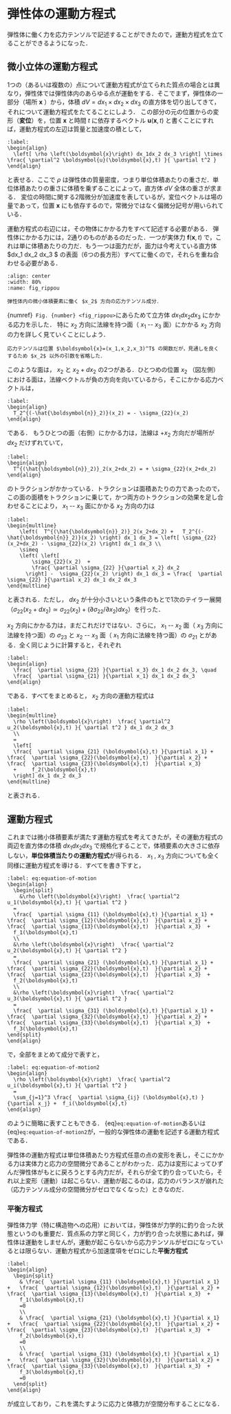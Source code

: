 # 弾性体の運動方程式

弾性体に働く力を応力テンソルで記述することができたので，運動方程式を立てることができるようになった．

## 微小立体の運動方程式

1つの（あるいは複数の）点について運動方程式が立てられた質点の場合とは異なり，弾性体では弾性体内のあらゆる点が運動をする．そこでまず，弾性体の一部分（場所 $\boldsymbol{x}$ ）から，体積 $dV = dx_1\times dx_2 \times dx_3$ の直方体を切り出してきて，それについて運動方程式をたてることにしよう．
この部分の元の位置からの変形（**変位**）を，位置 $\boldsymbol{x}$ と時間 $t$ に依存するベクトル $\boldsymbol{u}(\boldsymbol{x},t)$ と書くことにすれば，運動方程式の左辺は質量と加速度の積として，
```{math}
:label: 
\begin{align}
  \left[ \rho \left(\boldsymbol{x}\right) dx_1dx_2 dx_3 \right] \times \frac{ \partial^2 \boldsymbol{u}(\boldsymbol{x},t) }{ \partial t^2 }
\end{align}
```
と表せる．ここで $\rho$ は弾性体の質量密度，つまり単位体積あたりの重さだ．単位体積あたりの重さに体積を乗ずることによって，直方体 $dV$ 全体の重さが求まる．
変位の時間に関する2階微分が加速度を表しているが，変位ベクトルは場の量であって，位置 $\boldsymbol{x}$ にも依存するので，常微分ではなく偏微分記号が用いられている．

運動方程式の右辺には，その物体にかかる力をすべて記述する必要がある．
弾性体にかかる力には，2通りのものがあるのだった．一つが実体力 $\boldsymbol{f}(\boldsymbol{x}, t)$ で，これは単に体積あたりの力だ．もう一つは面力だが，面力は今考えている直方体 $dx_1 dx_2 dx_3 $ の表面（6つの長方形）すべてに働くので，それらを重ね合わせる必要がある．

```{figure} ./fig/x2-stress.png
:align: center
:width: 80%
:name: fig_rippou

弾性体内の微小体積要素に働く $x_2$ 方向の応力テンソル成分．
```

{numref}` Fig. {number} <fig_rippou>`にあらためて立方体 $dx_1dx_2dx_3$ にかかる応力を示した．
特に $x_2$ 方向に法線を持つ面（ $x_1$ -- $x_3$ 面）にかかる $x_2$ 方向の力を詳しく見ていくことにしよう．


```{margin}
応力テンソルは位置 $\boldsymbol{x}=(x_1,x_2,x_3)^T$ の関数だが，見通しを良くするため $x_2$ 以外の引数を省略した．
```
このような面は， $x_2$ と $x_2+dx_2$ の2つがある．ひとつめの位置 $x_2$ （図左側）における面は，法線ベクトルが負の方向を向いているから，そこにかかる応力ベクトルは，
```{math}
:label: 
\begin{align}
  T_2^{(-\hat{\boldsymbol{n}}_2)}(x_2) = - \sigma_{22}(x_2)
\end{align}
```
である．
もうひとつの面（右側）にかかる力は，法線は $+x_2$ 方向だが場所が $dx_2$ だけずれていて，
```{math}
:label: 
\begin{align}
  T^{(\hat{\boldsymbol{n}}_2)}_2(x_2+dx_2) = + \sigma_{22}(x_2+dx_2)
\end{align}
```
のトラクションがかかっている．トラクションは面積あたりの力であったので，この面の面積をトラクションに乗じて，かつ両方のトラクションの効果を足し合わせることにより， $x_1$ -- $x_3$ 面にかかる $x_2$ 方向の力は
```{math}
:label:
\begin{multline}
    \left(  T^{(\hat{\boldsymbol{n}}_2)}_2(x_2+dx_2) +   T_2^{(-\hat{\boldsymbol{n}}_2)}(x_2) \right) dx_1 dx_3 = \left[ \sigma_{22}(x_2+dx_2) - \sigma_{22}(x_2) \right] dx_1 dx_3 \\
    \simeq
    \left( \left[
        \sigma_{22}(x_2)  + 
        \frac{ \partial \sigma_{22} }{\partial x_2} dx_2
      \right] -  \sigma_{22}(x_2) \right) dx_1 dx_3 = \frac{  \partial \sigma_{22} }{\partial x_2} dx_1 dx_2 dx_3
\end{multline}
```
と表される．ただし， $dx_2$ が十分小さいという条件のもとで1次のテイラー展開（$\sigma_{22}(x_2+dx_2)\simeq \sigma_{22}(x_2) + (\partial \sigma_{22} / \partial x_2 ) dx_2$）を行った．


 $x_2$ 方向にかかる力は，まだこれだけではない．さらに， $x_1$ -- $x_2$ 面（ $x_3$ 方向に法線を持つ面）の $\sigma_{23}$ と $x_2$ -- $x_3$ 面（ $x_1$ 方向に法線を持つ面）の $\sigma_{21}$ とがある．全く同じように計算すると，それぞれ
```{math}
:label: 
\begin{align}
  \frac{  \partial \sigma_{23} }{\partial x_3} dx_1 dx_2 dx_3, \quad
  \frac{  \partial \sigma_{21} }{\partial x_1} dx_1 dx_2 dx_3
\end{align}
```
である．すべてをまとめると， $x_2$ 方向の運動方程式は
```{math}
:label:
\begin{multline}
  \rho \left(\boldsymbol{x}\right)  \frac{ \partial^2 u_2(\boldsymbol{x},t) }{ \partial t^2 } dx_1 dx_2 dx_3
  \\
  =
  \left[
  \frac{  \partial \sigma_{21} (\boldsymbol{x},t) }{\partial x_1} +   \frac{  \partial \sigma_{22}(\boldsymbol{x},t)  }{\partial x_2} +   \frac{  \partial \sigma_{23}(\boldsymbol{x},t)  }{\partial x_3} 
  +     f_2(\boldsymbol{x},t)
  \right] dx_1 dx_2 dx_3
\end{multline}
```
と表される．

## 運動方程式

これまでは微小体積要素が満たす運動方程式を考えてきたが，その運動方程式の両辺を直方体の体積 $dx_1 dx_2 dx_3$ で規格化することで，体積要素の大きさに依存しない，**単位体積当たりの運動方程式**が得られる． $x_1$ ,  $x_3$ 方向についても全く同様に運動方程式を導ける．すべてを書き下すと，
```{math}
:label: eq:equation-of-motion
\begin{align}
  \begin{split}
    &\rho \left(\boldsymbol{x}\right)  \frac{ \partial^2 u_1(\boldsymbol{x},t) }{ \partial t^2 } 
  =
  \frac{  \partial \sigma_{11} (\boldsymbol{x},t) }{\partial x_1} +   \frac{  \partial \sigma_{12}(\boldsymbol{x},t)  }{\partial x_2} +   \frac{  \partial \sigma_{13}(\boldsymbol{x},t)  }{\partial x_3}  + 
  f_1(\boldsymbol{x},t) 
  \\
  &\rho \left(\boldsymbol{x}\right)  \frac{ \partial^2 u_2(\boldsymbol{x},t) }{ \partial t^2 } 
  =
  \frac{  \partial \sigma_{21} (\boldsymbol{x},t) }{\partial x_1} +   \frac{  \partial \sigma_{22}(\boldsymbol{x},t)  }{\partial x_2} +   \frac{  \partial \sigma_{23}(\boldsymbol{x},t)  }{\partial x_3}  + 
  f_2(\boldsymbol{x},t) 
  \\
  &\rho \left(\boldsymbol{x}\right)  \frac{ \partial^2 u_3(\boldsymbol{x},t) }{ \partial t^2 } 
  =
  \frac{  \partial \sigma_{31} (\boldsymbol{x},t) }{\partial x_1} +   \frac{  \partial \sigma_{32}(\boldsymbol{x},t)  }{\partial x_2} +   \frac{  \partial \sigma_{33}(\boldsymbol{x},t)  }{\partial x_3}  + 
  f_3(\boldsymbol{x},t)   
\end{split}
\end{align}
```
で，全部をまとめて成分で表すと，
```{math}
:label: eq:equation-of-motion2
\begin{align}
  \rho \left(\boldsymbol{x}\right)  \frac{ \partial^2 u_i(\boldsymbol{x},t) }{ \partial t^2 } 
  =
  \sum_{j=1}^3 \frac{  \partial \sigma_{ij} (\boldsymbol{x},t) }{\partial x_j} +  f_i(\boldsymbol{x},t) 
\end{align}
```
のように簡略に表すこともできる．
{eq}`eq:equation-of-motion`あるいは{eq}`eq:equation-of-motion2`が，一般的な弾性体の運動を記述する運動方程式である．

弾性体の運動方程式は単位体積あたり方程式任意の点の変形を表し，そこにかかる力は実体力と応力の空間微分であることがわかった．応力は変形によってひずんだ弾性体がもとに戻ろうとする内力だが，それらが全て釣り合っていたら，それ以上変形（運動）は起こらない．運動が起こるのは，応力のバランスが崩れた（応力テンソル成分の空間微分がゼロでなくなった）ときなのだ．

### 平衡方程式

弾性体力学（特に構造物への応用）においては，弾性体が力学的に釣り合った状態というのも重要だ．質点系の力学と同じく，力が釣り合った状態にあれば，弾性体は運動をしませんが，運動が起こらないから応力テンソルがゼロになっているとは限らない．運動方程式から加速度項をゼロにした**平衡方程式**
```{math}
:label: 
\begin{align}
  \begin{split}
    & \frac{  \partial \sigma_{11} (\boldsymbol{x},t) }{\partial x_1} +   \frac{  \partial \sigma_{12}(\boldsymbol{x},t)  }{\partial x_2} +   \frac{  \partial \sigma_{13}(\boldsymbol{x},t)  }{\partial x_3}  + 
    f_1(\boldsymbol{x},t)
    =0
    \\
    & \frac{  \partial \sigma_{21} (\boldsymbol{x},t) }{\partial x_1} +   \frac{  \partial \sigma_{22}(\boldsymbol{x},t)  }{\partial x_2} +   \frac{  \partial \sigma_{23}(\boldsymbol{x},t)  }{\partial x_3}  + 
    f_2(\boldsymbol{x},t)
    =0
    \\
    & \frac{  \partial \sigma_{31} (\boldsymbol{x},t) }{\partial x_1} +   \frac{  \partial \sigma_{32}(\boldsymbol{x},t)  }{\partial x_2} +   \frac{  \partial \sigma_{33}(\boldsymbol{x},t)  }{\partial x_3}  + 
    f_3(\boldsymbol{x},t)
    =0    
  \end{split}
\end{align}
```
が成立しており，これを満たすように応力と体積力が空間分布することになる．

